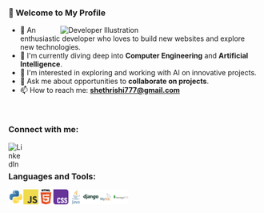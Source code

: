 ### 🚀 Welcome to My Profile

<img align="right" alt="Developer Illustration" width="400" src="https://raw.githubusercontent.com/gist/Krish-zinzuvadiya/15024326417722c1597a760596e0a4f5/raw/a282f1b7470c678a1555a53f0db6fe7a950a793c/developer.gif">

- 🔭 An enthusiastic developer who loves to build new websites and explore new technologies.
- 🌱 I'm currently diving deep into **Computer Engineering** and **Artificial Intelligence**.
- 🤔 I'm interested in exploring and working with AI on innovative projects.
- 🤝 Ask me about opportunities to **collaborate on projects**.
- 📫 How to reach me: **shethrishi777@gmail.com**

<br>

### Connect with me:
<a href="https://www.linkedin.com/in/rishi-sheth-00b294375" target="_blank">
  <img align="left" alt="LinkedIn" width="30px" src="https://cdn.jsdelivr.net/gh/devicons/devicon/icons/linkedin/linkedin-original.svg" />
</a>

<br>
<br>

### Languages and Tools:
[<img align="left" alt="Python" width="30px" src="https://raw.githubusercontent.com/github/explore/80688e429a7d4ef2fca1e82350fe8e3517d3494d/topics/python/python.png" />][python]
[<img align="left" alt="JavaScript" width="30px" src="https://raw.githubusercontent.com/github/explore/80688e429a7d4ef2fca1e82350fe8e3517d3494d/topics/javascript/javascript.png" />][js]
[<img align="left" alt="HTML5" width="30px" src="https://raw.githubusercontent.com/github/explore/80688e429a7d4ef2fca1e82350fe8e3517d3494d/topics/html/html.png" />][html]
[<img align="left" alt="CSS3" width="30px" src="https://raw.githubusercontent.com/github/explore/80688e429a7d4ef2fca1e82350fe8e3517d3494d/topics/css/css.png" />][css]
[<img align="left" alt="Java" width="30px" src="https://raw.githubusercontent.com/github/explore/80688e429a7d4ef2fca1e82350fe8e3517d3494d/topics/java/java.png" />][java]
[<img align="left" alt="Django" width="30px" src="https://raw.githubusercontent.com/github/explore/80688e429a7d4ef2fca1e82350fe8e3517d3494d/topics/django/django.png" />][django]
[<img align="left" alt="MySQL" width="30px" src="https://raw.githubusercontent.com/github/explore/80688e429a7d4ef2fca1e82350fe8e3517d3494d/topics/mysql/mysql.png" />][mysql]
[<img align="left" alt="MongoDB" width="30px" src="https://raw.githubusercontent.com/github/explore/80688e429a7d4ef2fca1e82350fe8e3517d3494d/topics/mongodb/mongodb.png" />][mongodb]


<br>
<br>

[python]: https://www.python.org  
[js]: https://developer.mozilla.org/en-US/docs/Web/JavaScript  
[html]: https://developer.mozilla.org/en-US/docs/Web/HTML  
[css]: https://developer.mozilla.org/en-US/docs/Web/CSS  
[java]: https://www.java.com  
[django]: https://www.djangoproject.com  
[mysql]: https://www.mysql.com  
[mongodb]: https://www.mongodb.com  
